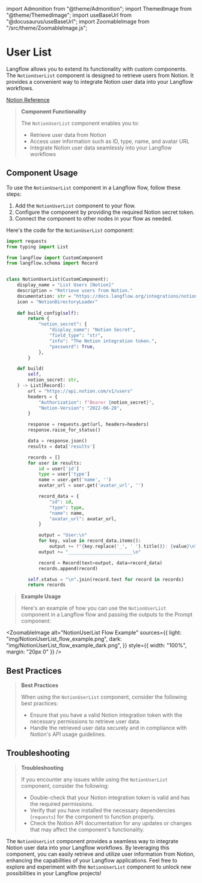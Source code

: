 import Admonition from "@theme/Admonition";
import ThemedImage from "@theme/ThemedImage";
import useBaseUrl from "@docusaurus/useBaseUrl";
import ZoomableImage from "/src/theme/ZoomableImage.js";

# User List

Langflow allows you to extend its functionality with custom components. The `NotionUserList` component is designed to retrieve users from Notion. It provides a convenient way to integrate Notion user data into your Langflow workflows.

[Notion Reference](https://developers.notion.com/reference/get-users)

> **Component Functionality**
>
> The `NotionUserList` component enables you to:
>
> - Retrieve user data from Notion
> - Access user information such as ID, type, name, and avatar URL
> - Integrate Notion user data seamlessly into your Langflow workflows

## Component Usage

To use the `NotionUserList` component in a Langflow flow, follow these steps:

1. Add the `NotionUserList` component to your flow.
2. Configure the component by providing the required Notion secret token.
3. Connect the component to other nodes in your flow as needed.

Here's the code for the `NotionUserList` component:

```python
import requests
from typing import List

from langflow import CustomComponent
from langflow.schema import Record


class NotionUserList(CustomComponent):
    display_name = "List Users [Notion]"
    description = "Retrieve users from Notion."
    documentation: str = "https://docs.langflow.org/integrations/notion/list-users"
    icon = "NotionDirectoryLoader"
    
    def build_config(self):
        return {
            "notion_secret": {
                "display_name": "Notion Secret",
                "field_type": "str",
                "info": "The Notion integration token.",
                "password": True,
            },
        }

    def build(
        self,
        notion_secret: str,
    ) -> List[Record]:
        url = "https://api.notion.com/v1/users"
        headers = {
            "Authorization": f"Bearer {notion_secret}",
            "Notion-Version": "2022-06-28",
        }

        response = requests.get(url, headers=headers)
        response.raise_for_status()

        data = response.json()
        results = data['results']

        records = []
        for user in results:
            id = user['id']
            type = user['type']
            name = user.get('name', '')
            avatar_url = user.get('avatar_url', '')

            record_data = {
                "id": id,
                "type": type,
                "name": name,
                "avatar_url": avatar_url,
            }

            output = "User:\n"
            for key, value in record_data.items():
                output += f"{key.replace('_', ' ').title()}: {value}\n"
            output += "________________________\n"

            record = Record(text=output, data=record_data)
            records.append(record)

        self.status = "\n".join(record.text for record in records)
        return records
```

> **Example Usage**
>
> Here's an example of how you can use the `NotionUserList` component in a Langflow flow and passing the outputs to the Prompt component:

<ZoomableImage
    alt="NotionUserList Flow Example"
    sources={{
      light: "img/NotionUserList_flow_example.png",
      dark: "img/NotionUserList_flow_example_dark.png",
  }}
  style={{ width: "100%", margin: "20px 0" }}
/>

## Best Practices

> **Best Practices**
>
> When using the `NotionUserList` component, consider the following best practices:
>
> - Ensure that you have a valid Notion integration token with the necessary permissions to retrieve user data.
> - Handle the retrieved user data securely and in compliance with Notion's API usage guidelines.

## Troubleshooting

> **Troubleshooting**
>
> If you encounter any issues while using the `NotionUserList` component, consider the following:
>
> - Double-check that your Notion integration token is valid and has the required permissions.
> - Verify that you have installed the necessary dependencies (`requests`) for the component to function properly.
> - Check the Notion API documentation for any updates or changes that may affect the component's functionality.

The `NotionUserList` component provides a seamless way to integrate Notion user data into your Langflow workflows. By leveraging this component, you can easily retrieve and utilize user information from Notion, enhancing the capabilities of your Langflow applications. Feel free to explore and experiment with the `NotionUserList` component to unlock new possibilities in your Langflow projects!
